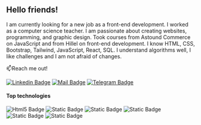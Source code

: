 ## Hello friends!

I am currently looking for a new job as a front-end development. I worked as a computer science teacher. I am passionate about creating websites, programming, and graphic design. Took courses from Astound Commerce on JavaScript and from Hillel on front-end development. I know HTML, CSS, Bootstrap, Tailwind, JavaScript, React, SQL. I understand algorithms well, I like challenges and I am not afraid of changes.

📫Reach me out!

[![Linkedin Badge](https://img.shields.io/badge/linkedin-%230A66C2?style=flat&logo=linkedin)](https://www.linkedin.com/in/oksana-korobko-fd/)
[![Mail Badge](https://img.shields.io/badge/gmail-white?style=flat&logo=gmail)](mailto:oksana.korobko.fd@gmail.com)
[![Telegram Badge](https://img.shields.io/badge/telegram-white?style=flat&logo=telegram)](https://t.me/oksana_omk)

#### Top technologies

![Html5 Badge](https://img.shields.io/badge/html5-white?style=for-the-badge&logo=html5)
![Static Badge](https://img.shields.io/badge/css3-%231572B6?style=for-the-badge&logo=css3)
![Static Badge](https://img.shields.io/badge/bootstrap-white?style=for-the-badge&logo=bootstrap)
![Static Badge](https://img.shields.io/badge/tailwindcss-black?style=for-the-badge&logo=tailwindcss)
![Static Badge](https://img.shields.io/badge/javascript-white?style=for-the-badge&logo=javascript)
![Static Badge](https://img.shields.io/badge/react-black?style=for-the-badge&logo=react)







